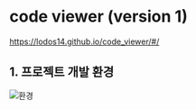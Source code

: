 # code viewer (version 1)

https://lodos14.github.io/code_viewer/#/

## 1. 프로젝트 개발 환경

![환경](https://user-images.githubusercontent.com/81665608/132658595-faa6bc36-1879-4f43-a473-fcc895233a16.png)
